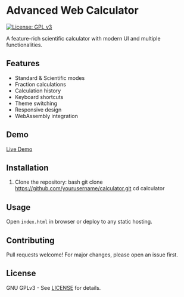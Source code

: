 # Advanced Web Calculator

[![License: GPL v3](https://img.shields.io/badge/License-GPLv3-blue.svg)](https://www.gnu.org/licenses/gpl-3.0)

A feature-rich scientific calculator with modern UI and multiple functionalities.

## Features
- Standard & Scientific modes
- Fraction calculations
- Calculation history
- Keyboard shortcuts
- Theme switching
- Responsive design
- WebAssembly integration

## Demo
[Live Demo](https://yourusername.github.io/calculator/)

## Installation
1. Clone the repository:
   bash
   git clone https://github.com/yourusername/calculator.git
   cd calculator

## Usage
Open `index.html` in browser or deploy to any static hosting.

## Contributing
Pull requests welcome! For major changes, please open an issue first.

## License
GNU GPLv3 - See [LICENSE](LICENSE.md) for details.